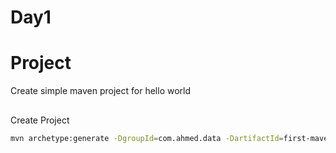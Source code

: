 # Day1

# Project
Create simple maven project for hello world

##
Create Project

```bash
mvn archetype:generate -DgroupId=com.ahmed.data -DartifactId=first-maven-app -DarchetypeArtifactId=maven-archetype-quickstart -DinteractiveMode=false
```